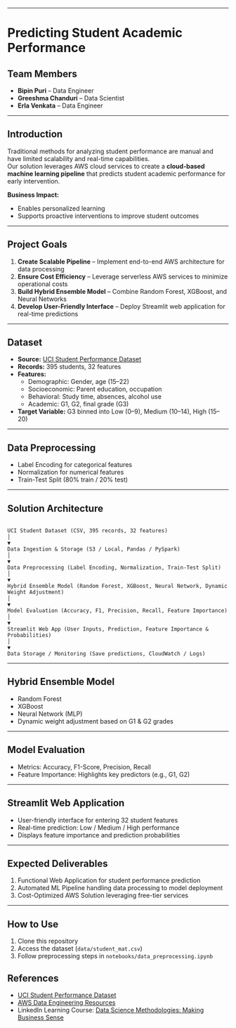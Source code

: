 

---
# Predicting Student Academic Performance
## **Team Members**
- **Bipin Puri** – Data Engineer  
- **Greeshma Chanduri** – Data Scientist  
- **Erla Venkata** – Data Engineer  

---

## **Introduction**
Traditional methods for analyzing student performance are manual and have limited scalability and real-time capabilities.  
Our solution leverages AWS cloud services to create a **cloud-based machine learning pipeline** that predicts student academic performance for early intervention.  

**Business Impact:**  
- Enables personalized learning  
- Supports proactive interventions to improve student outcomes  

---

## **Project Goals**
1. **Create Scalable Pipeline** – Implement end-to-end AWS architecture for data processing  
2. **Ensure Cost Efficiency** – Leverage serverless AWS services to minimize operational costs  
3. **Build Hybrid Ensemble Model** – Combine Random Forest, XGBoost, and Neural Networks  
4. **Develop User-Friendly Interface** – Deploy Streamlit web application for real-time predictions  

---

## **Dataset**
- **Source:** [UCI Student Performance Dataset](https://archive.ics.uci.edu/ml/datasets/student+performance)  
- **Records:** 395 students, 32 features  
- **Features:**  
  - Demographic: Gender, age (15–22)  
  - Socioeconomic: Parent education, occupation  
  - Behavioral: Study time, absences, alcohol use  
  - Academic: G1, G2, final grade (G3)  
- **Target Variable:** G3 binned into Low (0–9), Medium (10–14), High (15–20)  

---

## **Data Preprocessing**
- Label Encoding for categorical features  
- Normalization for numerical features  
- Train-Test Split (80% train / 20% test)  

---

## **Solution Architecture**
```

UCI Student Dataset (CSV, 395 records, 32 features)
│
▼
Data Ingestion & Storage (S3 / Local, Pandas / PySpark)
│
▼
Data Preprocessing (Label Encoding, Normalization, Train-Test Split)
│
▼
Hybrid Ensemble Model (Random Forest, XGBoost, Neural Network, Dynamic Weight Adjustment)
│
▼
Model Evaluation (Accuracy, F1, Precision, Recall, Feature Importance)
│
▼
Streamlit Web App (User Inputs, Prediction, Feature Importance & Probabilities)
│
▼
Data Storage / Monitoring (Save predictions, CloudWatch / Logs)

```

---

## **Hybrid Ensemble Model**
- Random Forest  
- XGBoost  
- Neural Network (MLP)  
- Dynamic weight adjustment based on G1 & G2 grades  

---

## **Model Evaluation**
- Metrics: Accuracy, F1-Score, Precision, Recall  
- Feature Importance: Highlights key predictors (e.g., G1, G2)  

---

## **Streamlit Web Application**
- User-friendly interface for entering 32 student features  
- Real-time prediction: Low / Medium / High performance  
- Displays feature importance and prediction probabilities  

---

## **Expected Deliverables**
1. Functional Web Application for student performance prediction  
2. Automated ML Pipeline handling data processing to model deployment  
3. Cost-Optimized AWS Solution leveraging free-tier services  

---

## **How to Use**
1. Clone this repository  
2. Access the dataset (`data/student_mat.csv`)  
3. Follow preprocessing steps in `notebooks/data_preprocessing.ipynb`  

## **References**

* [UCI Student Performance Dataset](https://archive.ics.uci.edu/ml/datasets/student+performance)
* [AWS Data Engineering Resources](https://github.com/PacktPublishing/Data-Engineering-with-AWS)
* LinkedIn Learning Course: [Data Science Methodologies: Making Business Sense](https://www.linkedin.com/learning/data-science-methodologies-making-business-sense)

```


